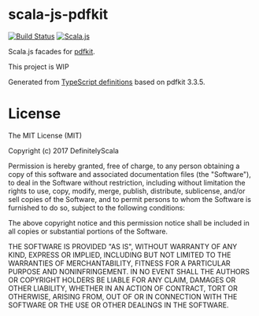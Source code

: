
# scala-js-pdfkit

[![Build Status](https://travis-ci.org/kapp-technology/scala-js-pdfkit.svg?branch=master)](https://travis-ci.org/DefinitelyScala/scala-js-pdfkit)
[![Scala.js](https://www.scala-js.org/assets/badges/scalajs-0.6.15.svg)](https://www.scala-js.org/)

Scala.js facades for [pdfkit](http://twitter.github.com/pdfkit/).

This project is WIP

Generated from [TypeScript definitions](https://github.com/DefinitelyTyped/DefinitelyTyped/tree/master/pdfkit) based on pdfkit 3.3.5.

# License

The MIT License (MIT)

Copyright (c) 2017 DefinitelyScala

Permission is hereby granted, free of charge, to any person obtaining a copy of this software and associated documentation files (the "Software"), to deal in the Software without restriction, including without limitation the rights to use, copy, modify, merge, publish, distribute, sublicense, and/or sell copies of the Software, and to permit persons to whom the Software is furnished to do so, subject to the following conditions:

The above copyright notice and this permission notice shall be included in all copies or substantial portions of the Software.

THE SOFTWARE IS PROVIDED "AS IS", WITHOUT WARRANTY OF ANY KIND, EXPRESS OR IMPLIED, INCLUDING BUT NOT LIMITED TO THE WARRANTIES OF MERCHANTABILITY, FITNESS FOR A PARTICULAR PURPOSE AND NONINFRINGEMENT. IN NO EVENT SHALL THE AUTHORS OR COPYRIGHT HOLDERS BE LIABLE FOR ANY CLAIM, DAMAGES OR OTHER LIABILITY, WHETHER IN AN ACTION OF CONTRACT, TORT OR OTHERWISE, ARISING FROM, OUT OF OR IN CONNECTION WITH THE SOFTWARE OR THE USE OR OTHER DEALINGS IN THE SOFTWARE.